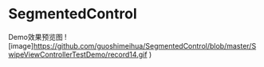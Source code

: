 # SegmentedControl

Demo效果预览图
![image]https://github.com/guoshimeihua/SegmentedControl/blob/master/SwipeViewControllerTestDemo/record14.gif ) 
